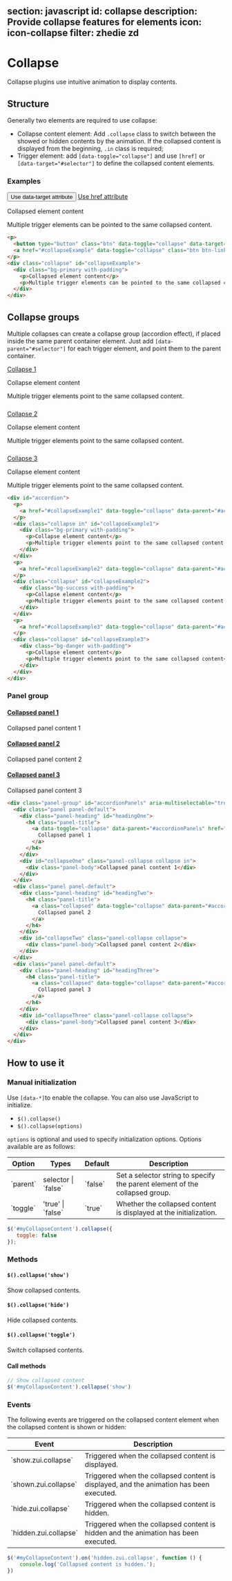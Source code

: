 ﻿section: javascript
id: collapse
description: Provide collapse features for elements
icon: icon-collapse
filter: zhedie zd
---

# Collapse

Collapse plugins use intuitive animation to display contents.

## Structure

Generally two elements are required to use collapse:

 - Collapse content element: Add `.collapse` class to switch between the showed or hidden contents by the animation. If the collapsed content is displayed from the beginning, `.in` class is required;
 - Trigger element: add `[data-toggle="collapse"]` and use `[href]` or `[data-target="#selector"]` to define the collapsed content elements.

### Examples

<example>
  <p>
    <button type="button" class="btn" data-toggle="collapse" data-target="#collapseExample">Use data-target attribute</button>
    <a href="#collapseExample" data-toggle="collapse" class="btn btn-link">Use href attribute</a>
  </p>
  <div class="collapse" id="collapseExample">
    <div class="bg-primary with-padding">
      <p>Collapsed element content</p>
      <p>Multiple trigger elements can be pointed to the same collapsed content.</p>
    </div>
  </div>
</example>

```html
<p>
  <button type="button" class="btn" data-toggle="collapse" data-target="#collapseExample">Use data-target attribute</button>
  <a href="#collapseExample" data-toggle="collapse" class="btn btn-link">Use href attribute</a>
</p>
<div class="collapse" id="collapseExample">
  <div class="bg-primary with-padding">
    <p>Collapsed element content</p>
    <p>Multiple trigger elements can be pointed to the same collapsed content.</p>
  </div>
</div>
```

## Collapse groups

Multiple collapses can create a collapse group (accordion effect), if placed inside the same parent container element. Just add `[data-parent="#selector"]` for each trigger element, and point them to the parent container.

<example>
  <div id="accordion">
    <p>
      <a href="#collapseExample1" data-toggle="collapse" data-parent="#accordion" class="btn btn-link">Collapse 1</a>
    </p>
    <div class="collapse in" id="collapseExample1">
      <div class="bg-primary with-padding">
        <p>Collapse element content</p>
        <p>Multiple trigger elements point to the same collapsed content.</p>
      </div>
    </div>
    <p>
      <a href="#collapseExample2" data-toggle="collapse" data-parent="#accordion" class="btn btn-link collapsed">Collapse 2</a>
    </p>
    <div class="collapse" id="collapseExample2">
      <div class="bg-success with-padding">
        <p>Collapse element content</p>
        <p>Multiple trigger elements point to the same collapsed content.</p>
      </div>
    </div>
    <p>
      <a href="#collapseExample3" data-toggle="collapse" data-parent="#accordion" class="btn btn-link collapsed">Collapse 3</a>
    </p>
    <div class="collapse" id="collapseExample3">
      <div class="bg-danger with-padding">
        <p>Collapse element content</p>
        <p>Multiple trigger elements point to the same collapsed content.</p>
      </div>
    </div>
  </div>
</example>

```html
<div id="accordion">
  <p>
    <a href="#collapseExample1" data-toggle="collapse" data-parent="#accordion" class="btn btn-link">Collapse 1</a>
  </p>
  <div class="collapse in" id="collapseExample1">
    <div class="bg-primary with-padding">
      <p>Collapse element content</p>
      <p>Multiple trigger elements point to the same collapsed content.</p>
    </div>
  </div>
  <p>
    <a href="#collapseExample2" data-toggle="collapse" data-parent="#accordion" class="btn btn-link collapsed">Collapse 2</a>
  </p>
  <div class="collapse" id="collapseExample2">
    <div class="bg-success with-padding">
      <p>Collapse element content</p>
      <p>Multiple trigger elements point to the same collapsed content.</p>
    </div>
  </div>
  <p>
    <a href="#collapseExample3" data-toggle="collapse" data-parent="#accordion" class="btn btn-link collapsed">Collapse 3</a>
  </p>
  <div class="collapse" id="collapseExample3">
    <div class="bg-danger with-padding">
      <p>Collapse element content</p>
      <p>Multiple trigger elements point to the same collapsed content</p>
    </div>
  </div>
</div>
```

<style>
#accordion > div + p {padding-top: 10px;}
</style>

### Panel group

<example>
  <div class="panel-group" id="accordionPanels" aria-multiselectable="true">
    <div class="panel panel-default">
      <div class="panel-heading" id="headingOne">
        <h4 class="panel-title">
          <a data-toggle="collapse" data-parent="#accordionPanels" href="#collapseOne">
            Collapsed panel 1
          </a>
        </h4>
      </div>
      <div id="collapseOne" class="panel-collapse collapse in">
        <div class="panel-body">Collapsed panel content 1</div>
      </div>
    </div>
    <div class="panel panel-default">
      <div class="panel-heading" id="headingTwo">
        <h4 class="panel-title">
          <a class="collapsed" data-toggle="collapse" data-parent="#accordionPanels" href="#collapseTwo">
            Collapsed panel 2
          </a>
        </h4>
      </div>
      <div id="collapseTwo" class="panel-collapse collapse">
        <div class="panel-body">Collapsed panel content 2</div>
      </div>
    </div>
    <div class="panel panel-default">
      <div class="panel-heading" id="headingThree">
        <h4 class="panel-title">
          <a class="collapsed" data-toggle="collapse" data-parent="#accordionPanels" href="#collapseThree">
            Collapsed panel 3
          </a>
        </h4>
      </div>
      <div id="collapseThree" class="panel-collapse collapse">
        <div class="panel-body">Collapsed panel content 3</div>
      </div>
    </div>
  </div>
</example>

```html
<div class="panel-group" id="accordionPanels" aria-multiselectable="true">
  <div class="panel panel-default">
    <div class="panel-heading" id="headingOne">
      <h4 class="panel-title">
        <a data-toggle="collapse" data-parent="#accordionPanels" href="#collapseOne">
          Collapsed panel 1
        </a>
      </h4>
    </div>
    <div id="collapseOne" class="panel-collapse collapse in">
      <div class="panel-body">Collapsed panel content 1</div>
    </div>
  </div>
  <div class="panel panel-default">
    <div class="panel-heading" id="headingTwo">
      <h4 class="panel-title">
        <a class="collapsed" data-toggle="collapse" data-parent="#accordionPanels" href="#collapseTwo">
          Collapsed panel 2
        </a>
      </h4>
    </div>
    <div id="collapseTwo" class="panel-collapse collapse">
      <div class="panel-body">Collapsed panel content 2</div>
    </div>
  </div>
  <div class="panel panel-default">
    <div class="panel-heading" id="headingThree">
      <h4 class="panel-title">
        <a class="collapsed" data-toggle="collapse" data-parent="#accordionPanels" href="#collapseThree">
          Collapsed panel 3
        </a>
      </h4>
    </div>
    <div id="collapseThree" class="panel-collapse collapse">
      <div class="panel-body">Collapsed panel content 3</div>
    </div>
  </div>
</div>
```

## How to use it

### Manual initialization

Use `[data-*]`to enable the collapse. You can also use JavaScript to initialize.

 - `$().collapse()`
 - `$().collapse(options)`

`options` is optional and used to specify initialization options. Options available are as follows:

<table class="table table-bordered">
  <thead>
    <tr>
      <th>Option</th>
      <th>Types</th>
      <th>Default</th>
      <th>Description</th>
    </tr>
  </thead>
  <tbody>
    <tr>
      <td>`parent`</td>
      <td>selector | `false`</td>
      <td>`false`</td>
      <td>Set a selector string to specify the parent element of the collapsed group.</td>
    </tr>
    <tr>
      <td>`toggle`</td>
      <td>'true' | `false`</td>
      <td>`true`</td>
      <td>Whether the collapsed content is displayed at the initialization.</td>
    </tr>
  </tbody>
</table>

```js
$('#myCollapseContent').collapse({
   toggle: false
});
```

### Methods

#### `$().collapse('show')`

Show collapsed contents.

#### `$().collapse('hide')`

Hide collapsed contents.

#### `$().collapse('toggle')`

Switch collapsed contents.

#### Call methods

```js
// Show collapsed content
$('#myCollapseContent').collapse('show')
```

### Events

The following events are triggered on the collapsed content element when the collapsed content is shown or hidden:

<table class="table table-bordered">
  <thead>
    <tr>
      <th>Event</th>
      <th>Description</th>
    </tr>
  </thead>
  <tbody>
    <tr>
      <td>`show.zui.collapse`</td>
      <td>Triggered when the collapsed content is displayed.</td>
    </tr>
    <tr>
      <td>`shown.zui.collapse`</td>
      <td>Triggered when the collapsed content is displayed, and the animation has been executed.</td>
    </tr>
    <tr>
      <td>`hide.zui.collapse`</td>
      <td>Triggered when the collapsed content is hidden.</td>
    </tr>
    <tr>
      <td>`hidden.zui.collapse`</td>
      <td>Triggered when the collapsed content is hidden and the animation has been executed.</td>
    </tr>
  </tbody>
</table>

```js
$('#myCollapseContent').on('hidden.zui.collapse', function () {
    console.log('Collapsed content is hidden.');
})
```

